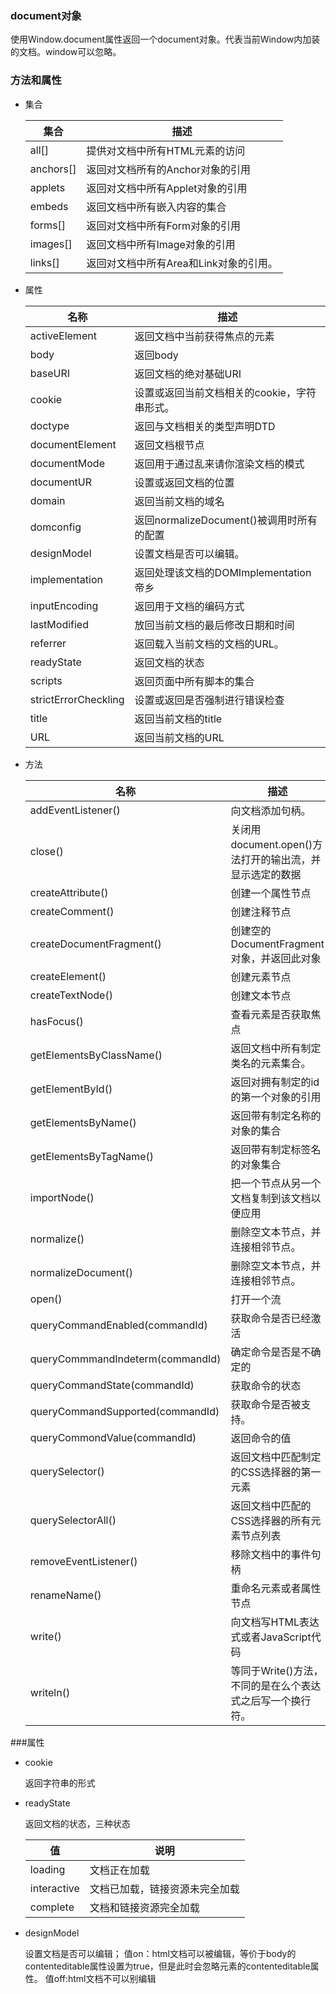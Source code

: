 ### document对象
使用Window.document属性返回一个document对象。代表当前Window内加装的文档。window可以忽略。


### 方法和属性

* 集合

	集合|描述
	------|------
	all[]|提供对文档中所有HTML元素的访问
	anchors[]|返回对文档所有的Anchor对象的引用
	applets|返回对文档中所有Applet对象的引用
	embeds|返回文档中所有嵌入内容的集合
	forms[]|返回对文档中所有Form对象的引用
	images[]|返回文档中所有Image对象的引用
	links[]|返回对文档中所有Area和Link对象的引用。
* 属性

	名称|描述
	------|------
	activeElement|返回文档中当前获得焦点的元素
	body|返回body
	baseURI|返回文档的绝对基础URI
	cookie|设置或返回当前文档相关的cookie，字符串形式。
	doctype|返回与文档相关的类型声明DTD
	documentElement|返回文档根节点
	documentMode|返回用于通过乱来请你渲染文档的模式
	documentUR|设置或返回文档的位置
	domain|返回当前文档的域名
	domconfig|返回normalizeDocument()被调用时所有的配置
	designModel|设置文档是否可以编辑。
	implementation|返回处理该文档的DOMImplementation帝乡
	inputEncoding|返回用于文档的编码方式
	lastModified|放回当前文档的最后修改日期和时间
	referrer|返回载入当前文档的文档的URL。
	readyState|返回文档的状态
	scripts|返回页面中所有脚本的集合
	strictErrorCheckling|设置或返回是否强制进行错误检查
	title|返回当前文档的title
	URL|返回当前文档的URL

* 方法

	名称|描述
	------|------
	addEventListener()|向文档添加句柄。
	close()|关闭用document.open()方法打开的输出流，并显示选定的数据
	createAttribute()|创建一个属性节点
	createComment()|创建注释节点
	createDocumentFragment()|创建空的DocumentFragment对象，并返回此对象
	createElement()|创建元素节点
	createTextNode()|创建文本节点
	hasFocus()| 查看元素是否获取焦点
	getElementsByClassName()|返回文档中所有制定类名的元素集合。
	getElementById()|返回对拥有制定的id的第一个对象的引用
	getElementsByName()|返回带有制定名称的对象的集合
	getElementsByTagName()|返回带有制定标签名的对象集合
	importNode()|把一个节点从另一个文档复制到该文档以便应用
	normalize()|删除空文本节点，并连接相邻节点。
	normalizeDocument()|删除空文本节点，并连接相邻节点。
	open()|打开一个流
	queryCommandEnabled(commandId)|获取命令是否已经激活
	queryCommmandIndeterm(commandId)|确定命令是否是不确定的
     queryCommandState(commandId)|获取命令的状态
     queryCommandSupported(commandId)|获取命令是否被支持。
     queryCommondValue(commandId)|返回命令的值
     querySelector()|返回文档中匹配制定的CSS选择器的第一元素
     querySelectorAll()|返回文档中匹配的CSS选择器的所有元素节点列表
     removeEventListener()|移除文档中的事件句柄
     renameName()|重命名元素或者属性节点
     write()|向文档写HTML表达式或者JavaScript代码
	writeln()|等同于Write()方法，不同的是在么个表达式之后写一个换行符。

###属性

* cookie

	返回字符串的形式

* readyState

   返回文档的状态，三种状态

	 值|说明
	  ------|------
	  loading|文档正在加载
	  interactive|文档已加载，链接资源未完全加载
	  complete|文档和链接资源完全加载

* designModel

  设置文档是否可以编辑；
  值on：html文档可以被编辑，等价于body的contenteditable属性设置为true，但是此时会忽略元素的contenteditable属性。
  值off:html文档不可以别编辑
